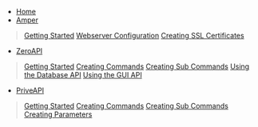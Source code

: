 <!-- docs/_sidebar.md -->

* [Home](/)
* [Amper](amper.md)
> [Getting Started](amper.md?id=getting-started)
> [Webserver Configuration](amper.md?id=webserver-configuration)
> [Creating SSL Certificates](amper.md?id=creating-ssl-certificates)
* [ZeroAPI](zeroapi.md)
> [Getting Started](zeroapi.md?id=getting-started)
> [Creating Commands](zeroapi.md?id=creating-commands)
> [Creating Sub Commands](zeroapi.md?id=creating-sub-commands)
> [Using the Database API](zeroapi.md?id=using-the-database-api)
> [Using the GUI API](zeroapi.md?id=using-the-gui-api)
* [PriveAPI](priveapi.md)
> [Getting Started](priveapi.md?id=getting-started)
> [Creating Commands](priveapi.md?id=creating-commands)
> [Creating Sub Commands](priveapi.md?id=creating-sub-commands)
> [Creating Parameters](priveapi.md?id=creating-parameters-for-commands)
